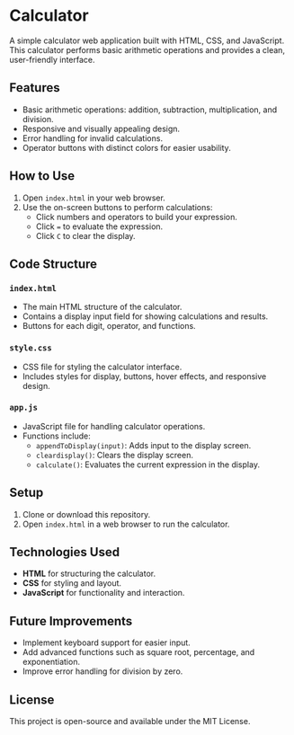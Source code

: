 # Calculator

A simple calculator web application built with HTML, CSS, and JavaScript. This calculator performs basic arithmetic operations and provides a clean, user-friendly interface.

## Features

- Basic arithmetic operations: addition, subtraction, multiplication, and division.
- Responsive and visually appealing design.
- Error handling for invalid calculations.
- Operator buttons with distinct colors for easier usability.

## How to Use

1. Open `index.html` in your web browser.
2. Use the on-screen buttons to perform calculations:
   - Click numbers and operators to build your expression.
   - Click `=` to evaluate the expression.
   - Click `C` to clear the display.

## Code Structure

### `index.html`

- The main HTML structure of the calculator.
- Contains a display input field for showing calculations and results.
- Buttons for each digit, operator, and functions.

### `style.css`

- CSS file for styling the calculator interface.
- Includes styles for display, buttons, hover effects, and responsive design.

### `app.js`

- JavaScript file for handling calculator operations.
- Functions include:
  - `appendToDisplay(input)`: Adds input to the display screen.
  - `cleardisplay()`: Clears the display screen.
  - `calculate()`: Evaluates the current expression in the display.

## Setup

1. Clone or download this repository.
2. Open `index.html` in a web browser to run the calculator.

## Technologies Used

- **HTML** for structuring the calculator.
- **CSS** for styling and layout.
- **JavaScript** for functionality and interaction.

## Future Improvements

- Implement keyboard support for easier input.
- Add advanced functions such as square root, percentage, and exponentiation.
- Improve error handling for division by zero.

## License

This project is open-source and available under the MIT License.
